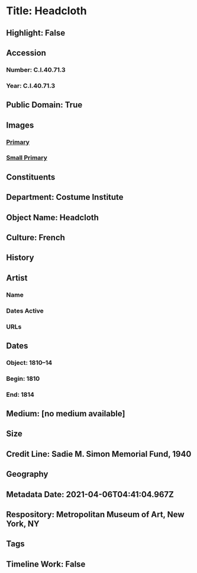 # Title: Headcloth
## Highlight: False
## Accession
### Number: C.I.40.71.3
### Year: C.I.40.71.3
## Public Domain: True
## Images
### [Primary](https://images.metmuseum.org/CRDImages/ci/original/CI40.71.3.jpg)
### [Small Primary](https://images.metmuseum.org/CRDImages/ci/web-large/CI40.71.3.jpg)
## Constituents
## Department: Costume Institute
## Object Name: Headcloth
## Culture: French
## History
## Artist
### Name
### Dates Active
### URLs
## Dates
### Object: 1810–14
### Begin: 1810
### End: 1814
## Medium: [no medium available]
## Size
## Credit Line: Sadie M. Simon Memorial Fund, 1940
## Geography
## Metadata Date: 2021-04-06T04:41:04.967Z
## Respository: Metropolitan Museum of Art, New York, NY
## Tags
## Timeline Work: False